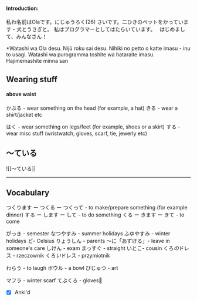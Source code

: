 #### Introduction:
私わ名前はOlaです。にじゅうろく(26) さいです。二ひきのペットをかっています - 犬とうさぎと。
私はプログラマーとしてはたらいています。　
はじめまして、みんなさん！

*Watashi wa Ola desu. Nijū roku sai desu. Nihiki no petto o katte imasu - inu to usagi.
Watashi wa purogramma toshite wa hataraite imasu.
Hajimemashite minna san

## Wearing stuff

#### above waist
かぶる - wear something on the head (for example, a hat)
きる - wear a shirt/jacket etc


はく - wear something on legs/feet (for example, shoes or a skirt)
する - wear misc stuff (wristwatch, gloves, scarf, tie, jewerly etc)

## 〜ている

![[〜ている]]

---

## Vocabulary

つくります ー つくる ー つくって   - to make/prepare something (for example dinner)
する ー します ー して    - to do something
くる ー きます ー きて    - to come

がっき - semester
なつやすみ - summer holidays
ふゆやすみ - winter holidays
ど- Celsius
りょうしん - parents
〜に「あずける」- leave in someone's care
しけん - exam
まっすぐ - straight
いとこ- cousin
くろ*の*ドレス - rzeczownik
くろ*い*ドレス  - przymiotnik

わらう - to laugh
ボウル - a bowl
びじゅつ - art

マフラ - winter scarf 
てぶくろ - gloves🧤

- [x] Anki'd






